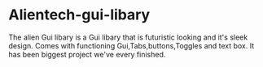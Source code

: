 # Alientech-gui-libary
The alien Gui libary is a Gui libary that is futuristic looking and it's sleek design. Comes with functioning Gui,Tabs,buttons,Toggles and text box. It has been biggest project we've every finished.
